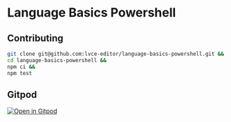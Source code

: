 # Language Basics Powershell

## Contributing

```sh
git clone git@github.com:lvce-editor/language-basics-powershell.git &&
cd language-basics-powershell &&
npm ci &&
npm test
```

## Gitpod

[![Open in Gitpod](https://gitpod.io/button/open-in-gitpod.svg)](https://gitpod.io/#https://github.com/lvce-editor/language-basics-powershell)

